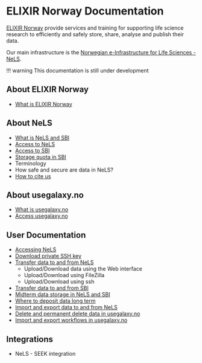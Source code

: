 # ELIXIR Norway Documentation

[ELIXIR Norway](https://elixir.no) provide services and training for supporting life science research to efficiently and safely store, share, analyse and publish their data.

Our main infrastructure is the [Norwegian e-Infrastructure for Life Sciences - NeLS](https://nels.bioinfo.no/).

!!! warning
    This documentation is still under development

## About ELIXIR Norway
* [What is ELIXIR Norway](./about.html#what-is-elixir-norway)

## About NeLS
* [What is NeLS and SBI](./about.html#what-is-nels-and-sbi)
* [Access to NeLS](./about.html#access-to-nels)
* [Access to SBI](./about.html#access-to-sbi)
* [Storage quota in SBI](./about.html#storage-quota-in-sbi)
* Terminology
* How safe and secure are data in NeLS?
* [How to cite us](./about.html#how-to-cite-us)

## About usegalaxy.no
* [What is usegalaxy.no](./about.html#what-is-usegalaxyno)
* [Access usegalaxy.no](./about.html#access-usegalaxyno)

## User Documentation
* [Accessing NeLS](user-doc.html#accessing-nels)
* [Download private SSH key](user-doc.html#download-private-ssh-key)
* [Transfer data to and from NeLS](./user-doc.html#transfer-data-to-and-from-nels)
  * Upload/Download data using the Web interface
  * Upload/Download using FileZilla
  * Upload/Download using ssh
* [Transfer data to and from SBI](user-doc.html#transfer-data-to-and-from-sbi)
* [Midterm data storage in NeLS and SBI](user-doc.html#midterm-data-storage-in-nels-and-sbi)
* [Where to deposit data long term](user-doc.html#where-to-deposit-data-long-term)
* [Import and export data to and from NeLS](user-doc.html#import-and-export-galaxy-histories-to-and-from-nels)
* [Delete and permanent delete data in usegalaxy.no](user-doc.html#delete-and-permanent-delete-data-in-usegalaxyno)
* [Import and export workflows in usegalaxy.no](./user-doc.html#import-and-export-workflows-in-usegalaxyno)


## Integrations

* NeLS - SEEK integration
<!--- * DSW integration -->

<!--- ## API Documentation -->

<!--- ## Development -->
